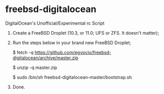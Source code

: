 # freebsd-digitalocean

DigitalOcean's Unofficial/Experimental rc Script

1. Create a FreeBSD Droplet (10.3, or 11.0; UFS or ZFS. It doesn't matter);
2. Run the steps below in your brand new FreeBSD Droplet;

	$ fetch -q https://github.com/egypcio/freebsd-digitalocean/archive/master.zip  
	
	$ unzip -q master.zip
	
	$ sudo /bin/sh freebsd-digitalocean-master/bootstrap.sh
	
3. Done.
